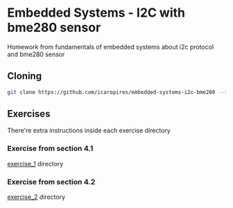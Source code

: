 # Embedded Systems - I2C with bme280 sensor

Homework from fundamentals of embedded systems about i2c protocol and bme280 sensor


## Cloning

``` bash
git clone https://github.com/icaropires/embedded-systems-i2c-bme280 --recursive
```


## Exercises

There're extra instructions inside each exercise directory

### Exercise from section 4.1

[exercise_1](exercise_1) directory

### Exercise from section 4.2

[exercise_2](exercise_2) directory
